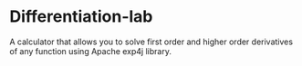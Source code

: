 # Differentiation-lab

A calculator that allows you to solve first order and higher order derivatives of any function using Apache exp4j library.

